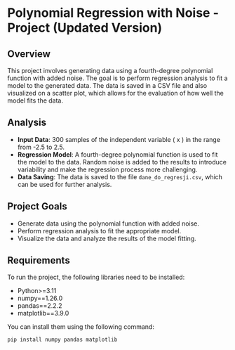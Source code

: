 # **Polynomial Regression with Noise - Project (Updated Version)**

## **Overview**
This project involves generating data using a fourth-degree polynomial function with added noise. The goal is to perform regression analysis to fit a model to the generated data. The data is saved in a CSV file and also visualized on a scatter plot, which allows for the evaluation of how well the model fits the data.

## **Analysis**
- **Input Data**: 300 samples of the independent variable \( x \) in the range from -2.5 to 2.5.
- **Regression Model**: A fourth-degree polynomial function is used to fit the model to the data. Random noise is added to the results to introduce variability and make the regression process more challenging.
- **Data Saving**: The data is saved to the file `dane_do_regresji.csv`, which can be used for further analysis.

## **Project Goals**
- Generate data using the polynomial function with added noise.
- Perform regression analysis to fit the appropriate model.
- Visualize the data and analyze the results of the model fitting.

## **Requirements**
To run the project, the following libraries need to be installed:
- Python>=3.11
- numpy==1.26.0
- pandas==2.2.2
- matplotlib==3.9.0

You can install them using the following command:

```bash
pip install numpy pandas matplotlib
```